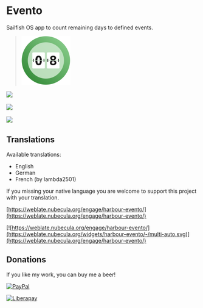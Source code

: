 # Evento
Sailfish OS app to count remaining days to defined events.

>![](icons/128x128/harbour-evento.png)

![](https://www.codefactor.io/repository/github/black-sheep-dev/harbour-evento/badge?style=plastic)

[![](https://github.com/black-sheep-dev/harbour-evento/actions/workflows/main.yml/badge.svg)](https://github.com/black-sheep-dev/harbour-evento/actions/workflows/main.yml)

![](http://weblate.nubecula.org/widgets/harbour-evento/-/harbour-evento/svg-badge.svg)

## Translations
Available translations:

- English
- German
- French (by lambda2501)

If you missing your native language you are welcome to support this project with your translation.

[https://weblate.nubecula.org/engage/harbour-evento/](https://weblate.nubecula.org/engage/harbour-evento/)

[![https://weblate.nubecula.org/engage/harbour-evento/](https://weblate.nubecula.org/widgets/harbour-evento/-/multi-auto.svg)](https://weblate.nubecula.org/engage/harbour-evento/)

## Donations

If you like my work, you can buy me a beer! 

[![PayPal](https://www.paypalobjects.com/en_US/i/btn/btn_donate_LG.gif) ](https://www.paypal.com/paypalme/nubecula/1)

[![Liberapay](https://liberapay.com/assets/widgets/donate.svg)](https://liberapay.com/black-sheep-dev/donate)